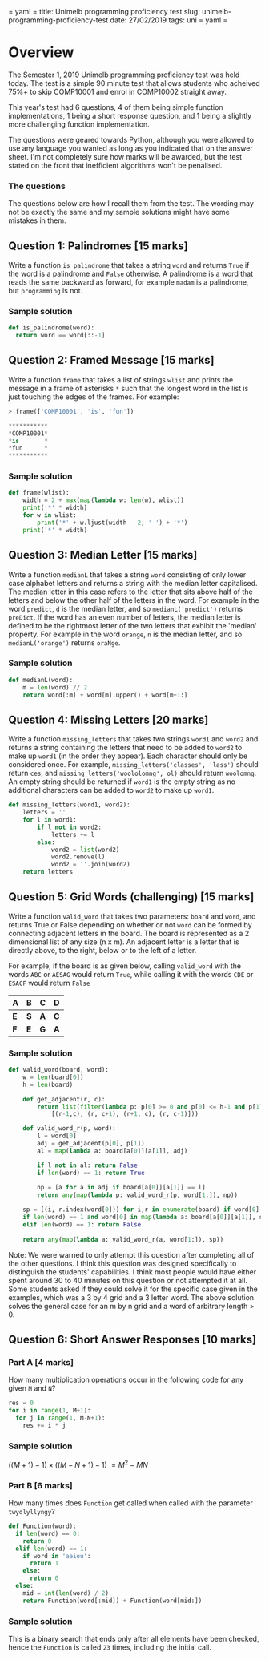 = yaml =
title: Unimelb programming proficiency test
slug: unimelb-programming-proficiency-test
date: 27/02/2019
tags: uni
= yaml =

# Overview

The Semester 1, 2019 Unimelb programming proficiency test was held today. The test is a simple 90 minute test that allows students who acheived 75%+ to skip COMP10001 and enrol in COMP10002 straight away.

This year's test had 6 questions, 4 of them being simple function implementations, 1 being a short response question, and 1 being a slightly more challenging function implementation.

The questions were geared towards Python, although you were allowed to use any language you wanted as long as you indicated that on the answer sheet. I'm not completely sure how marks will be awarded, but the test stated on the front that inefficient algorithms won't be penalised.

### The questions

The questions below are how I recall them from the test. The wording may not be exactly the same and my sample solutions might have some mistakes in them.

## Question 1: Palindromes [15 marks]

Write a function `is_palindrome` that takes a string `word` and returns `True` if the word is a palindrome and `False` otherwise. A palindrome is a word that reads the same backward as forward, for example `madam` is a palindrome, but `programming` is not.

### Sample solution

```python
def is_palindrome(word):
  return word == word[::-1]
```

## Question 2: Framed Message [15 marks]

Write a function `frame` that takes a list of strings `wlist` and prints the message in a frame of asterisks `*` such that the longest word in the list is just touching the edges of the frames. For example:

```python
> frame(['COMP10001', 'is', 'fun'])

***********
*COMP10001*
*is       *
*fun      *
***********
```

### Sample solution

```python
def frame(wlist):
    width = 2 + max(map(lambda w: len(w), wlist))
    print('*' * width)
    for w in wlist:
        print('*' + w.ljust(width - 2, ' ') + '*')
    print('*' * width)
```

## Question 3: Median Letter [15 marks]

Write a function `medianL` that takes a string `word` consisting of only lower case alphabet letters and returns a string with the median letter capitalised. The median letter in this case refers to the letter that sits above half of the letters and below the other half of the letters in the word. For example in the word `predict`, `d` is the median letter, and so `medianL('predict')` returns `preDict`. If the word has an even number of letters, the median letter is defined to be the rightmost letter of the two letters that exhibit the 'median' property. For example in the word `orange`, `n` is the median letter, and so `medianL('orange')` returns `oraNge`.

### Sample solution

```python
def medianL(word):
    m = len(word) // 2
    return word[:m] + word[m].upper() + word[m+1:]
```

## Question 4: Missing Letters [20 marks]

Write a function `missing_letters` that takes two strings `word1` and `word2` and returns a string containing the letters that need to be added to `word2` to make up `word1` (in the order they appear). Each character should only be considered once. For example, `missing_letters('classes', 'lass')` should return `ces`, and `missing_letters('woololomng', ol)` should return `woolomng`. An empty string should be returned if `word1` is the empty string as no additional characters can be added to `word2` to make up `word1`.

```python
def missing_letters(word1, word2):
    letters = ''
    for l in word1:
        if l not in word2:
            letters += l
        else:
            word2 = list(word2)
            word2.remove(l)
            word2 = ''.join(word2)
    return letters
```

## Question 5: Grid Words (challenging) [15 marks]

Write a function `valid_word` that takes two parameters: `board` and `word`, and returns True or False depending on whether or not `word` can be formed by connecting adjacent letters in the board. The board is represented as a 2 dimensional list of any size (n x m). An adjacent letter is a letter that is directly above, to the right, below or to the left of a letter.

For example, if the board is as given below, calling `valid_word` with the words `ABC` or `AESAG` would return `True`, while calling it with the words `CDE` or `ESACF` would return `False`

<center>

| **A** | **B** | **C** | **D** |
| --- | --- | --- | --- |
| **E** | **S** | **A** | **C** |
| **F** | **E** | **G** | **A** |

</center>

### Sample solution

```python
def valid_word(board, word):
    w = len(board[0])
    h = len(board)

    def get_adjacent(r, c):
        return list(filter(lambda p: p[0] >= 0 and p[0] <= h-1 and p[1] >= 0 and p[1] <= w-1,
            [(r-1,c), (r, c+1), (r+1, c), (r, c-1)]))

    def valid_word_r(p, word):
        l = word[0]
        adj = get_adjacent(p[0], p[1])
        al = map(lambda a: board[a[0]][a[1]], adj)

        if l not in al: return False
        if len(word) == 1: return True
            
        np = [a for a in adj if board[a[0]][a[1]] == l]
        return any(map(lambda p: valid_word_r(p, word[1:]), np))

    sp = [(i, r.index(word[0])) for i,r in enumerate(board) if word[0] in r]
    if len(word) == 1 and word[0] in map(lambda a: board[a[0]][a[1]], sp): return True
    elif len(word) == 1: return False
    
    return any(map(lambda a: valid_word_r(a, word[1:]), sp))
```

Note: We were warned to only attempt this question after completing all of the other questions. I think this question was designed specifically to distinguish the students' capabilities. I think most people would have either spent around 30 to 40 minutes on this question or not attempted it at all. Some students asked if they could solve it for the specific case given in the examples, which was a 3 by 4 grid and a 3 letter word. The above solution solves the general case for an m by n grid and a word of arbitrary length > 0.

## Question 6: Short Answer Responses [10 marks]

### Part A [4 marks]

How many multiplication operations occur in the following code for any given `M` and `N`?

```python
res = 0
for i in range(1, M+1):
  for j in range(1, M-N+1):
    res += i * j
```

### Sample solution

$((M+1)-1) \times ((M-N+1)-1)$
$= M^2 - MN$

### Part B [6 marks]

How many times does `Function` get called when called with the parameter `twydlyllyngy`?

```python
def Function(word):
  if len(word) == 0:
    return 0
  elif len(word) == 1:
    if word in 'aeiou':
      return 1
    else:
      return 0
  else:
    mid = int(len(word) / 2)
    return Function(word[:mid]) + Function(word[mid:])
```

### Sample solution

This is a binary search that ends only after all elements have been checked, hence the `Function` is called `23` times, including the initial call.
